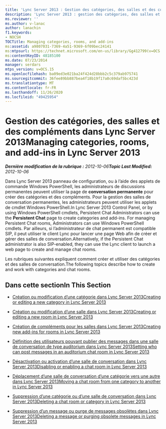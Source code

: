 ```yaml
---
title: 'Lync Server 2013 : Gestion des catégories, des salles et des compléments'
description: 'Lync Server 2013 : gestion des catégories, des salles et des compléments.'
ms.reviewer: ''
ms.author: v-lanac
author: lanachin
f1.keywords:
- NOCSH
TOCTitle: Managing categories, rooms, and add-ins
ms:assetid: a9807031-7369-4a51-9369-6f09bec24141
ms:mtpsurl: https://technet.microsoft.com/en-us/library/Gg412799(v=OCS.15)
ms:contentKeyID: 48185100
ms.date: 07/23/2014
manager: serdars
mtps_version: v=OCS.15
ms.openlocfilehash: ba09ed3e021ba24f424d28bbb2c5c379ab975741
ms.sourcegitcommit: 36fee89bb887bea4f18b19f17a8c69daf5bc423d
ms.translationtype: MT
ms.contentlocale: fr-FR
ms.lasthandoff: 11/26/2020
ms.locfileid: "49425954"
---
```

# <a name="managing-categories-rooms-and-add-ins-in-lync-server-2013"></a><span data-ttu-id="68927-103">Gestion des catégories, des salles et des compléments dans Lync Server 2013</span><span class="sxs-lookup"><span data-stu-id="68927-103">Managing categories, rooms, and add-ins in Lync Server 2013</span></span>

<div data-xmlns="http://www.w3.org/1999/xhtml">

<div class="topic" data-xmlns="http://www.w3.org/1999/xhtml" data-msxsl="urn:schemas-microsoft-com:xslt" data-cs="https://msdn.microsoft.com/">

<div data-asp="https://msdn2.microsoft.com/asp">



</div>

<div id="mainSection">

<div id="mainBody"><span data-ttu-id="68927-104">

<span> </span></span><span class="sxs-lookup"><span data-stu-id="68927-104">

<span> </span></span></span>

<span data-ttu-id="68927-105">_**Dernière modification de la rubrique :** 2012-10-06_</span><span class="sxs-lookup"><span data-stu-id="68927-105">_**Topic Last Modified:** 2012-10-06_</span></span>

<span data-ttu-id="68927-106">Dans Lync Server 2013 panneau de configuration, ou à l’aide des applets de commande Windows PowerShell, les administrateurs de discussions permanentes peuvent utiliser la page de **conversation permanente** pour créer des catégories et des compléments. Pour la gestion des salles de conversation permanentes, les administrateurs peuvent utiliser les applets de cmdlet Windows PowerShell.</span><span class="sxs-lookup"><span data-stu-id="68927-106">In Lync Server 2013 Control Panel, or by using Windows PowerShell cmdlets, Persistent Chat Administrators can use the **Persistent Chat** page to create categories and add-ins. For managing Persistent Chat rooms, Administrators can use Windows PowerShell cmdlets.</span></span> <span data-ttu-id="68927-107">Par ailleurs, si l’administrateur de chat permanent est compatible SIP, il peut utiliser le client Lync pour lancer une page Web afin de créer et gérer des salles de conversation.</span><span class="sxs-lookup"><span data-stu-id="68927-107">Alternatively, if the Persistent Chat administrator is also SIP-enabled, they can use the Lync client to launch a web page to create and manage chat rooms.</span></span>

<span data-ttu-id="68927-108">Les rubriques suivantes expliquent comment créer et utiliser des catégories et des salles de conversation.</span><span class="sxs-lookup"><span data-stu-id="68927-108">The following topics describe how to create and work with categories and chat rooms.</span></span>

<div>

## <a name="in-this-section"></a><span data-ttu-id="68927-109">Dans cette section</span><span class="sxs-lookup"><span data-stu-id="68927-109">In This Section</span></span>

  - [<span data-ttu-id="68927-110">Création ou modification d’une catégorie dans Lync Server 2013</span><span class="sxs-lookup"><span data-stu-id="68927-110">Creating or editing a new category in Lync Server 2013</span></span>](lync-server-2013-creating-or-editing-a-new-category.md)

  - [<span data-ttu-id="68927-111">Création ou modification d’une salle dans Lync Server 2013</span><span class="sxs-lookup"><span data-stu-id="68927-111">Creating or editing a new room in Lync Server 2013</span></span>](lync-server-2013-creating-or-editing-a-new-room.md)

  - [<span data-ttu-id="68927-112">Création de compléments pour les salles dans Lync Server 2013</span><span class="sxs-lookup"><span data-stu-id="68927-112">Creating new add-ins for rooms in Lync Server 2013</span></span>](lync-server-2013-creating-new-add-ins-for-rooms.md)

  - [<span data-ttu-id="68927-113">Définition des utilisateurs pouvant publier des messages dans une salle de conversation de type auditorium dans Lync Server 2013</span><span class="sxs-lookup"><span data-stu-id="68927-113">Setting who can post messages in an auditorium chat room in Lync Server 2013</span></span>](lync-server-2013-setting-who-can-post-messages-in-an-auditorium-chat-room.md)

  - [<span data-ttu-id="68927-114">Désactivation ou activation d’une salle de conversation dans Lync Server 2013</span><span class="sxs-lookup"><span data-stu-id="68927-114">Disabling or enabling a chat room in Lync Server 2013</span></span>](lync-server-2013-disabling-or-enabling-a-chat-room.md)

  - [<span data-ttu-id="68927-115">Déplacement d’une salle de conversation d’une catégorie vers une autre dans Lync Server 2013</span><span class="sxs-lookup"><span data-stu-id="68927-115">Moving a chat room from one category to another in Lync Server 2013</span></span>](lync-server-2013-moving-a-chat-room-from-one-category-to-another.md)

  - [<span data-ttu-id="68927-116">Suppression d’une catégorie ou d’une salle de conversation dans Lync Server 2013</span><span class="sxs-lookup"><span data-stu-id="68927-116">Deleting a chat room or category in Lync Server 2013</span></span>](lync-server-2013-deleting-a-chat-room-or-category.md)

  - [<span data-ttu-id="68927-117">Suppression d’un message ou purge de messages obsolètes dans Lync Server 2013</span><span class="sxs-lookup"><span data-stu-id="68927-117">Deleting a message or purging obsolete messages in Lync Server 2013</span></span>](lync-server-2013-deleting-a-message-or-purging-obsolete-messages.md)

<span data-ttu-id="68927-118"></div>

</div>

<span> </span>

</div>

</div>

</span><span class="sxs-lookup"><span data-stu-id="68927-118"></div>

</div>

<span> </span>

</div>

</div>

</span></span></div>

